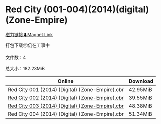 # Red City (001-004)(2014)(digital)(Zone-Empire)

[磁力链接⬇Magnet Link](magnet:?xt=urn:btih:7783e36443b4b4fde880ecc3468131e091616000&dn=Red%20City%20%28001-004%29%282014%29%28digital%29%28Zone-Empire%29)

打包下载📦仍在工事中

文件数：4

总大小：182.23MiB

Online | Download
--- | ---
Red City 001 (2014) (Digital) (Zone-Empire).cbr | 42.95MiB
[Red City 002 (2014) (Digital) (Zone-Empire).cbr](https://github.com/alicewish/markdown/blob/master/comic/Red-City-002-2014-Digital-Zone-Empire-cbr.md) | 39.55MiB
[Red City 003 (2014) (Digital) (Zone-Empire).cbr](https://github.com/alicewish/markdown/blob/master/comic/Red-City-003-2014-Digital-Zone-Empire-cbr.md) | 48.38MiB
Red City 004 (2014) (Digital) (Zone-Empire).cbr | 51.34MiB